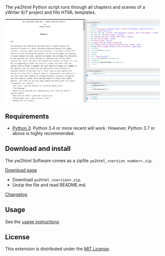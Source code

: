 The yw2html Python script runs through all chapters and scenes of a yWriter 6/7 project and fills HTML templates.

![Screenshot: Example](https://raw.githubusercontent.com/peter88213/yw2html/master/docs/Screenshots/manuscript.png)

## Requirements

* [Python 3](https://www.python.org). Python 3.4 or more recent will work. However, Python 3.7 or above is highly recommended.

## Download and install

The yw2html Software comes as a zipfile `yw2html_<version number>.zip`. 

[Download page](https://github.com/peter88213/yw2html/releases/latest)

* Download `yw2html_<version>.zip`.
* Unzip the file and read README.md.

[Changelog](https://peter88213.github.io/yw2html/changelog)

## Usage

See the [usage instructions](usage)

## License

This extension is distributed under the [MIT
License](http://www.opensource.org/licenses/mit-license.php).
